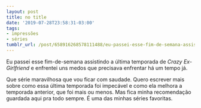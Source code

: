 ```yaml
---
layout: post
title: no title
date: '2019-07-28T23:58:31-03:00'
tags:
- impressões
- séries
tumblr_url: /post/658916268578111488/eu-passei-esse-fim-de-semana-assistindo-a-%C3%BAltima
---
```

Eu passei esse fim-de-semana assistindo a última temporada de _Crazy Ex-Girlfriend_ e enfrentei uns medos que precisava enfrentar há um tempo já.

Que série maravilhosa que vou ficar com saudade. Quero escrever mais sobre como essa última temporada foi impecável e como ela melhora a temporada anterior, que foi mais ou menos. Mas fica minha recomendação guardada aqui pra todo sempre. É uma das minhas séries favoritas.

